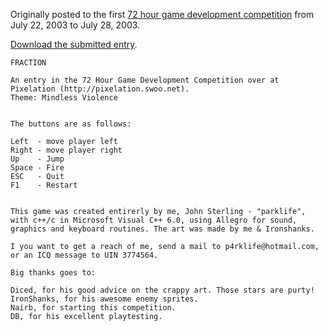 Originally posted to the first [72 hour game development competition](https://github.com/featherless/72hourgdc)
from July 22, 2003 to July 28, 2003.

[Download the submitted entry](https://github.com/72hourgdc-2003-july/fraction/archive/submission.zip).

    FRACTION

    An entry in the 72 Hour Game Development Competition over at Pixelation (http://pixelation.swoo.net). 
    Theme: Mindless Violence


    The buttons are as follows:

    Left  - move player left
    Right - move player right
    Up    - Jump
    Space - Fire
    ESC   - Quit
    F1    - Restart


    This game was created entirerly by me, John Sterling - "parklife", with c++/c in Microsoft Visual C++ 6.0, using Allegro for sound, graphics and keyboard routines. The art was made by me & Ironshanks.

    I you want to get a reach of me, send a mail to p4rklife@hotmail.com, or an ICQ message to UIN 3774564.

    Big thanks goes to:

    Diced, for his good advice on the crappy art. Those stars are purty!
    IronShanks, for his awesome enemy sprites.
    Nairb, for starting this competition.
    DB, for his excellent playtesting. 